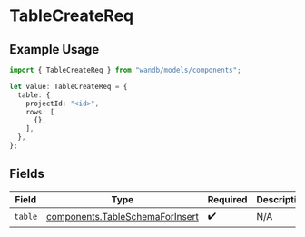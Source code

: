 # TableCreateReq

## Example Usage

```typescript
import { TableCreateReq } from "wandb/models/components";

let value: TableCreateReq = {
  table: {
    projectId: "<id>",
    rows: [
      {},
    ],
  },
};
```

## Fields

| Field                                                                              | Type                                                                               | Required                                                                           | Description                                                                        |
| ---------------------------------------------------------------------------------- | ---------------------------------------------------------------------------------- | ---------------------------------------------------------------------------------- | ---------------------------------------------------------------------------------- |
| `table`                                                                            | [components.TableSchemaForInsert](../../models/components/tableschemaforinsert.md) | :heavy_check_mark:                                                                 | N/A                                                                                |